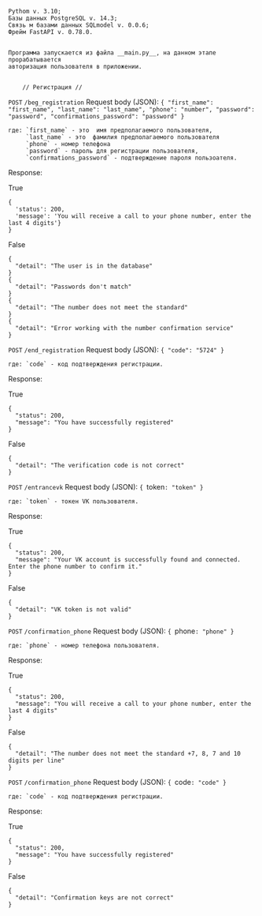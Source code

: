     Pythom v. 3.10;
    Базы данных PostgreSQL v. 14.3;
    Связь м базами данных SQLmodel v. 0.0.6;
    Фрейм FastAPI v. 0.78.0.


    Программа запускается из файла __main.py__, на данном этапе прорабатывается 
    авторизация пользователя в приложении.


        // Регистрация //


`POST` `/beg_registration`
 Request body (JSON):
    `{
      "first_name": "first_name",
      "last_name": "last_name",
      "phone": "number",
      "password": "password",
      "confirmations_password": "password"
    }`

    где: `first_name` - это  имя предполагаемого пользователя, 
         `last_name` - это  фамилия предполагаемого пользователя
         `phone` - номер телефона 
         `password` - пароль для регистрации пользователя,
         `confirmations_password` - подтверждение пароля пользоателя.
Response:

True

    {
      'status': 200, 
      'message': 'You will receive a call to your phone number, enter the last 4 digits'}
    }

False

    {
      "detail": "The user is in the database"
    }
    {
      "detail": "Passwords don't match"
    }
    {
      "detail": "The number does not meet the standard"
    }
    {
      "detail": "Error working with the number confirmation service"
    }


`POST` `/end_registration`
 Request body (JSON):
    `{
        "code": "5724"
    }`

    где: `code` - код подтверждения регистрации. 
         
Response:

True


    {
      "status": 200,
      "message": "You have successfully registered"
    }

False

    {
      "detail": "The verification code is not correct"
    }


`POST` `/entrancevk`
 Request body (JSON):
    `{
        `token`: "token"
    }`

    где: `token` - токен VK пользователя. 
         
Response:

True

    {
      "status": 200,
      "message": "Your VK account is successfully found and connected. Enter the phone number to confirm it."
    }

False

    {
      "detail": "VK token is not valid"
    }

`POST` `/confirmation_phone`
 Request body (JSON):
    `{
        `phone`: "phone"
    }`

    где: `phone` - номер телефона пользователя. 
         
Response:

True

    {
      "status": 200,
      "message": "You will receive a call to your phone number, enter the last 4 digits"
    }

False

    {
      "detail": "The number does not meet the standard +7, 8, 7 and 10 digits per line"
    }

`POST` `/confirmation_phone`
 Request body (JSON):
    `{
        `code`: "code"
    }`

    где: `code` - код подтверждения регистрации. 
         
Response:

True

    {
      "status": 200,
      "message": "You have successfully registered"
    }

False

    {
      "detail": "Confirmation keys are not correct"
    }